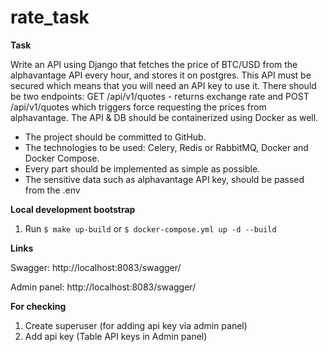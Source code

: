 # rate_task

**Task**

Write an API using Django that fetches the price of BTC/USD from the alphavantage API every hour, 
and stores it on postgres. This API must be secured which means that you will need an API key to use it. 
There should be two endpoints: GET /api/v1/quotes - returns exchange rate and 
POST /api/v1/quotes which triggers force requesting the prices from alphavantage.
The API & DB should be containerized using Docker as well. 

- The project should be committed to GitHub.
- The technologies to be used: Celery, Redis or RabbitMQ, Docker and Docker Compose.
- Every part should be implemented as simple as possible.
- The sensitive data such as alphavantage API key, should be passed from the .env


**Local development bootstrap**

1. Run ``$ make up-build`` or ``$ docker-compose.yml up -d --build``

**Links**

Swagger: http://localhost:8083/swagger/

Admin panel: http://localhost:8083/swagger/

**For checking**
1. Create superuser (for adding api key via admin panel)
2. Add api key (Table API keys in Admin panel)